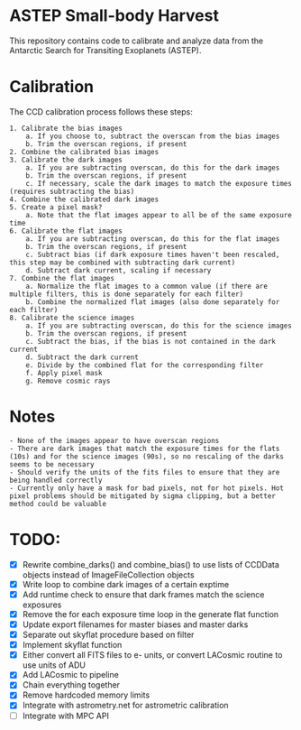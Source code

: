 # ASTEP Small-body Harvest
This repository contains code to calibrate and analyze data from the Antarctic Search for Transiting Exoplanets (ASTEP).

# Calibration
The CCD calibration process follows these steps:

    1. Calibrate the bias images
        a. If you choose to, subtract the overscan from the bias images
        b. Trim the overscan regions, if present
    2. Combine the calibrated bias images
    3. Calibrate the dark images
        a. If you are subtracting overscan, do this for the dark images
        b. Trim the overscan regions, if present
        c. If necessary, scale the dark images to match the exposure times (requires subtracting the bias)
    4. Combine the calibrated dark images
    5. Create a pixel mask?
        a. Note that the flat images appear to all be of the same exposure time
    6. Calibrate the flat images
        a. If you are subtracting overscan, do this for the flat images
        b. Trim the overscan regions, if present
        c. Subtract bias (if dark exposure times haven't been rescaled, this step may be combined with subtracting dark current)
        d. Subtract dark current, scaling if necessary
    7. Combine the flat images
        a. Normalize the flat images to a common value (if there are multiple filters, this is done separately for each filter)
        b. Combine the normalized flat images (also done separately for each filter)
    8. Calibrate the science images
        a. If you are subtracting overscan, do this for the science images
        b. Trim the overscan regions, if present
        c. Subtract the bias, if the bias is not contained in the dark current
        d. Subtract the dark current
        e. Divide by the combined flat for the corresponding filter
        f. Apply pixel mask
        g. Remove cosmic rays

# Notes
    - None of the images appear to have overscan regions
    - There are dark images that match the exposure times for the flats (10s) and for the science images (90s), so no rescaling of the darks seems to be necessary
    - Should verify the units of the fits files to ensure that they are being handled correctly
    - Currently only have a mask for bad pixels, not for hot pixels. Hot pixel problems should be mitigated by sigma clipping, but a better method could be valuable

# TODO: 
- [X] Rewrite combine_darks() and combine_bias() to use lists of CCDData objects instead of ImageFileCollection objects
- [X] Write loop to combine dark images of a certain exptime
- [X] Add runtime check to ensure that dark frames match the science exposures
- [X] Remove the for each exposure time loop in the generate flat function
- [X] Update export filenames for master biases and master darks
- [X] Separate out skyflat procedure based on filter
- [X] Implement skyflat function
- [X] Either convert all FITS files to e- units, or convert LACosmic routine to use units of ADU
- [X] Add LACosmic to pipeline
- [X] Chain everything together
- [X] Remove hardcoded memory limits
- [X] Integrate with astrometry.net for astrometric calibration
- [ ] Integrate with MPC API